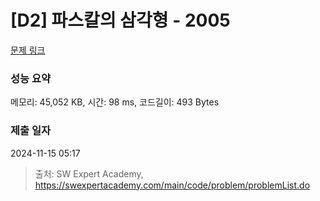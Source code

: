 # [D2] 파스칼의 삼각형 - 2005 

[문제 링크](https://swexpertacademy.com/main/code/problem/problemDetail.do?contestProbId=AV5P0-h6Ak4DFAUq) 

### 성능 요약

메모리: 45,052 KB, 시간: 98 ms, 코드길이: 493 Bytes

### 제출 일자

2024-11-15 05:17



> 출처: SW Expert Academy, https://swexpertacademy.com/main/code/problem/problemList.do